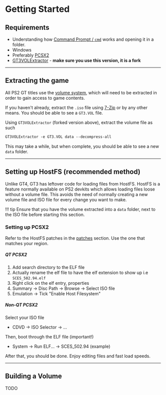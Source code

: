# Getting Started

## Requirements

* Understanding how [Command Prompt / `cmd`](https://www.makeuseof.com/tag/a-beginners-guide-to-the-windows-command-line/) works and opening it in a folder.
* Windows
* Preferably [PCSX2](https://pcsx2.net/)
* [GT3VOLExtractor](https://github.com/Nenkai/gt2tools/releases) - **make sure you use this version, it is a fork**

---

## Extracting the game

All PS2 GT titles use the [volume system](../../concepts/volume.md), which will need to be extracted in order to gain access to game contents.

If you haven't already, extract the `.iso` file using [7-Zip](https://www.7-zip.org/) or by any other means. You should be able to see a `GT3.VOL` file.

Using `GT3VOLExtractor` (forked version above), extract the volume file as such

``` markdown title="Extracting GT3.VOL"
GT3VOLExtractor -e GT3.VOL data --decompress-all
```

This may take a while, but when complete, you should be able to see a new `data` folder.

---

## Setting up HostFS (recommended method)

Unlike GT4, GT3 has leftover code for loading files from HostFS. HostFS is a feature normally available on PS2 devkits which allows loading files loose without a volume file. This avoids the need of normally creating a new volume file and ISO file for every change you want to make.

!!! tip
    Ensure that you have the volume extracted into a `data` folder, next to the ISO file before starting this section.

### Setting up PCSX2

Refer to the HostFS patches in the [patches](patches.md#hostfs) section. Use the one that matches your region.

##### QT PCSX2

1. Add search directory to the ELF file
2. Actually rename the elf file to have the elf extension to show up i.e `SCES_502.94.elf`
3. Right click on the elf entry, properties
4. Summary -> Disc Path -> Browse -> Select ISO file
5. Emulation -> Tick "Enable Host Filesystem"

##### Non-QT PCSX2

Select your ISO file

* CDVD -> ISO Selector -> ...

Then, boot through the ELF file (important!)

* System -> Run ELF... -> SCES_502.94 (example)

After that, you should be done. Enjoy editing files and fast load speeds.

---

## Building a Volume

TODO